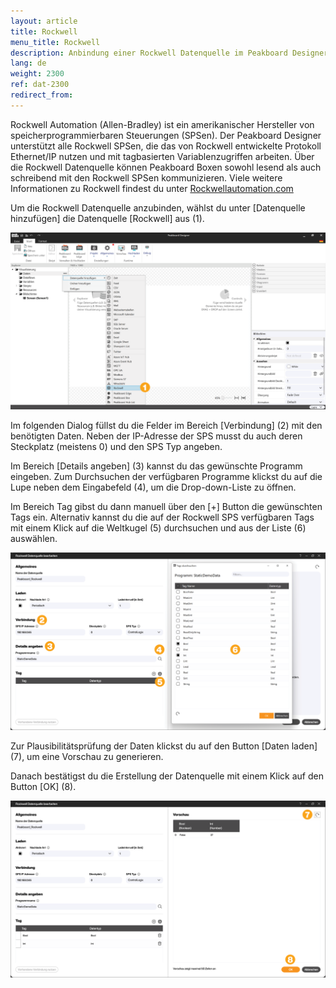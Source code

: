 ```yaml
---
layout: article
title: Rockwell
menu_title: Rockwell
description: Anbindung einer Rockwell Datenquelle im Peakboard Designer
lang: de
weight: 2300
ref: dat-2300
redirect_from:
---
```

Rockwell Automation (Allen-Bradley) ist ein amerikanischer Hersteller von speicherprogrammierbaren Steuerungen (SPSen).
Der Peakboard Designer unterstützt alle Rockwell SPSen, die das von Rockwell entwickelte Protokoll Ethernet/IP nutzen und mit tagbasierten Variablenzugriffen arbeiten.
Über die Rockwell Datenquelle können Peakboard Boxen sowohl lesend als auch schreibend mit den Rockwell SPSen kommunizieren.
Viele weitere Informationen zu Rockwell findest du unter [Rockwellautomation.com](https://rockwellautomation.custhelp.com/)

Um die Rockwell Datenquelle anzubinden, wählst du unter [Datenquelle hinzufügen] die Datenquelle [Rockwell] aus (1).

![Rockwell Datenquelle hinzufügen](/assets/images/data-sources/rockwell/de_rockwell-add.png)

Im folgenden Dialog füllst du die Felder im Bereich [Verbindung] (2) mit den benötigten Daten. Neben der IP-Adresse der SPS musst du auch deren Steckplatz (meistens 0) und den SPS Typ angeben.

Im Bereich [Details angeben] (3) kannst du das gewünschte Programm eingeben.
Zum Durchsuchen der verfügbaren Programme klickst du auf die Lupe neben dem Eingabefeld (4), um die Drop-down-Liste zu öffnen.

Im Bereich Tag gibst du dann manuell über den [+] Button die gewünschten Tags ein.
Alternativ kannst du die auf der Rockwell SPS verfügbaren Tags mit einem Klick auf die Weltkugel (5) durchsuchen und aus der Liste (6) auswählen.

![Rockwell Datenquelle konfigurieren](/assets/images/data-sources/rockwell/de_rockwell-config-01.png)

Zur Plausibilitätsprüfung der Daten klickst du auf den Button [Daten laden] (7), um eine Vorschau zu generieren.

Danach bestätigst du die Erstellung der Datenquelle mit einem Klick auf den Button [OK] (8).

![Rockwell Datenquelle konfigurieren](/assets/images/data-sources/rockwell/de_rockwell-config-02.png)
